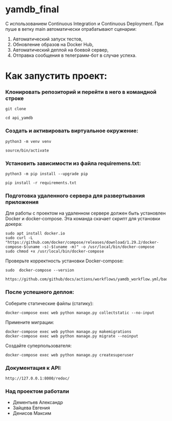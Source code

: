 # yamdb_final
С использованием Continuous Integration и Continuous Deployment.
При пуше в ветку main автоматически отрабатывают сценарии:
1. Автоматический запуск тестов,
2. Обновление образов на Docker Hub,
3. Автоматический деплой на боевой сервер,
4. Отправка сообщения в телеграмм-бот в случае успеха.

# Как запустить проект:
### Клонировать репозиторий и перейти в него в командной строке
```angular2html
git clone 
```
```angular2html
cd api_yamdb
```
### Создать и активировать виртуальное окружение:
```angular2html
python3 -m venv venv
```
```angular2html
source/bin/activate
```
### Установить зависимости из файла requiremens.txt:
```angular2html
python3 -m pip install --upgrade pip
```
```angular2html
pip install -r requirements.txt
```

### Подготовка удаленного сервера для развертывания приложения

Для работы с проектом на удаленном сервере должен быть установлен Docker и docker-compose.
Эта команда скачает скрипт для установки докера:
```
sudo apt install docker.io
sudo curl -L "https://github.com/docker/compose/releases/download/1.29.2/docker-compose-$(uname -s)-$(uname -m)" -o /usr/local/bin/docker-compose
sudo chmod +x /usr/local/bin/docker-compose
```
Проверьте корректность установки Docker-compose:
```
sudo  docker-compose --version
```

```angular2html
https://github.com/github/docs/actions/workflows/yamdb_workflow.yml/badge.svg
```
### После успешного деплоя:
Соберите статические файлы (статику):
```
docker-compose exec web python manage.py collectstatic --no-input
```
Примените миграции:
```
docker-compose exec web python manage.py makemigrations
docker-compose exec web python manage.py migrate --noinput
```
Создайте суперпользователя:
```
docker-compose exec web python manage.py createsuperuser

```

### Документация к API:
```angular2html
http://127.0.0.1:8000/redoc/
```
### Над проектом работали
- Дементьев Александр
- Зайцева Евгения
- Денисов Максим